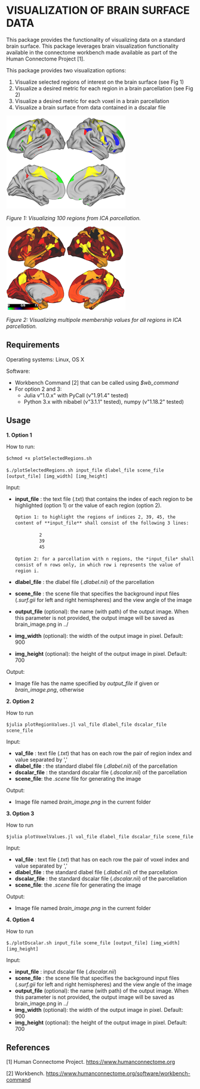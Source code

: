 # VISUALIZATION OF BRAIN SURFACE DATA

This package provides the functionality of visualizing data on a standard brain surface. This package leverages brain visualization functionality available in the connectome workbench made available as part of the Human Connectome Project [1]. 

This package provides two visualization options:
1.	Visualize selected regions of interest on the brain surface (see Fig 1)
2.	Visualize a desired metric for each region in a brain parcellation (see Fig 2)
3. Visualize a desired metric for each voxel in a brain parcellation
4. Visualize a brain surface from data contained in a dscalar file


![](selected_regions.png)

*Figure 1: Visualizing 100 regions from ICA parcellation.*

![](all_regions.png)

*Figure 2: Visualizing multipole membership values for all regions in ICA parcellation.*

## Requirements

Operating systems: Linux, OS X

Software: 
 - Workbench Command [2] that can be called using *$wb_command*
 - For option 2 and 3: 
      - Julia v"1.0.x" with PyCall (v"1.91.4" tested)
      - Python 3.x with nibabel (v"3.1.1" tested), numpy (v"1.18.2" tested)

## Usage
**1. Option 1**

   How to run:
   
   ```
   $chmod +x plotSelectedRegions.sh

   $./plotSelectedRegions.sh input_file dlabel_file scene_file [output_file] [img_width] [img_height]
   ```

   Input:
   - **input_file** : the text file (.txt) that contains the index of each region to be highlighted (option 1) or the value of each region (option 2).
         
         Option 1: to highlight the regions of indices 2, 39, 45, the content of **input_file** shall consist of the following 3 lines:
         
                  2
                  39                  
                  45
                  
         Option 2: for a parcellation with n regions, the *input_file* shall consist of n rows only, in which row i represents the value of region i.
   - **dlabel_file** : the dlabel file (*.dlabel.nii*) of the parcellation
   - **scene_file** : the scene file that specifies the background input files (*.surf.gii* for left and right hemispheres) and the view angle of the image
   - **output_file** (optional): the name (with path) of the output image. When this parameter is not provided, the output image will be saved as brain_image.png in ../
   - **img_width** (optional): the width of the output image in pixel. Default: 900
   - **img_height** (optional): the height of the output image in pixel. Default: 700
   
   Output:
   - Image file has the name specified by *output_file* if given or *brain_image.png*, otherwise

**2. Option 2**

   How to run
   
   ```
   $julia plotRegionValues.jl val_file dlabel_file dscalar_file scene_file
   ```
   
   Input:
   - **val_file** : text file (*.txt*) that has on each row the pair of region index and value separated by ',' 
   - **dlabel_file** : the standard dlabel file (*.dlabel.nii*) of the parcellation 
   - **dscalar_file** : the standard dscalar file (*.dscalar.nii*) of the parcellation
   - **scene_file**: the *.scene* file for generating the image
   
   Output:
   - Image file named *brain_image.png* in the current folder
   
**3. Option 3**

   How to run
   
   ```
   $julia plotVoxelValues.jl val_file dlabel_file dscalar_file scene_file
   ```
   
   Input:
   - **val_file** : text file (*.txt*) that has on each row the pair of voxel index and value separated by ',' 
   - **dlabel_file** : the standard dlabel file (*.dlabel.nii*) of the parcellation 
   - **dscalar_file** : the standard dscalar file (*.dscalar.nii*) of the parcellation
   - **scene_file**: the *.scene* file for generating the image
   
   Output:
   - Image file named *brain_image.png* in the current folder
   
**4. Option 4**

   How to run
   
   ```
   $./plotDscalar.sh input_file scene_file [output_file] [img_width] [img_height]
   ```
   
   Input:
   - **input_file** : input dscalar file (*.dscalar.nii*)
   - **scene_file** : the scene file that specifies the background input files (*.surf.gii* for left and right hemispheres) and the view angle of the image
   - **output_file** (optional): the name (with path) of the output image. When this parameter is not provided, the output image will be saved as brain_image.png in ../
   - **img_width** (optional): the width of the output image in pixel. Default: 900
   - **img_height** (optional): the height of the output image in pixel. Default: 700
   
## References

[1] Human Connectome Project. https://www.humanconnectome.org

[2] Workbench. https://www.humanconnectome.org/software/workbench-command
